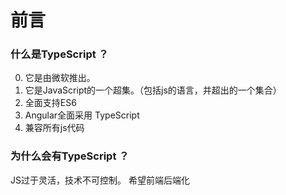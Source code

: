 # 前言

<h3> 什么是TypeScript ？</h3>

0. 它是由微软推出。
1. 它是JavaScript的一个超集。（包括js的语言，并超出的一个集合）
2. 全面支持ES6
3. Angular全面采用 TypeScript
4. 兼容所有js代码

<h3> 为什么会有TypeScript ？</h3>

JS过于灵活，技术不可控制。
希望前端后端化

